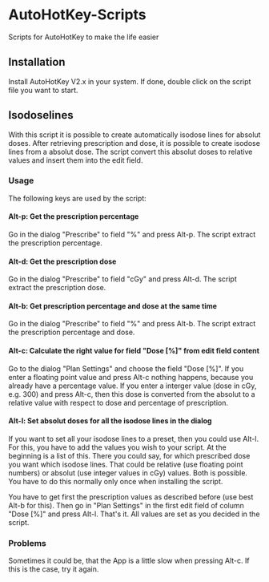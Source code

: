 # AutoHotKey-Scripts
Scripts for AutoHotKey to make the life easier

## Installation
Install AutoHotKey V2.x in your system. If done, double click on the script file you want to start.

## Isodoselines
With this script it is possible to create automatically isodose lines for absolut doses. After retrieving prescription and dose, it is possible to create isodose lines from a absolut dose. The script convert this absolut doses to relative values and insert them into the edit field.

### Usage
The following keys are used by the script:

#### Alt-p: Get the prescription percentage
Go in the dialog "Prescribe" to field "%" and press Alt-p. The script extract the prescription percentage.

#### Alt-d: Get the prescription dose
Go in the dialog "Prescribe" to field "cGy" and press Alt-d. The script extract the prescription dose.

#### Alt-b: Get prescription percentage and dose at the same time
Go in the dialog "Prescribe" to field "%" and press Alt-b. The script extract the prescription percentage and dose.

#### Alt-c: Calculate the right value for field "Dose [%]" from edit field content
Go to the dialog "Plan Settings" and choose the field "Dose [%]". If you enter a floating point value and press Alt-c nothing happens, because you already have a percentage value. If you enter a interger value (dose in cGy, e.g. 300) and press Alt-c, then this dose is converted from the absolut to a relative value with respect to dose and percentage of prescription.

#### Alt-l: Set absolut doses for all the isodose lines in the dialog
If you want to set all your isodose lines to a preset, then you could use Alt-l. For this, you have to add the values you wish to your script. At the beginning is a list of this. There you could say, for which prescribed dose you want which isodose lines. That could be relative (use floating point numbers) or absolut (use integer values in cGy) values. Both is possible. You have to do this normally only once when installing the script.

You have to get first the prescription values as described before (use best Alt-b for this). Then go in "Plan Settings" in the first edit field of column "Dose [%]" and press Alt-l. That's it. All values are set as you decided in the script.

### Problems
Sometimes it could be, that the App is a little slow when pressing Alt-c. If this is the case, try it again.
